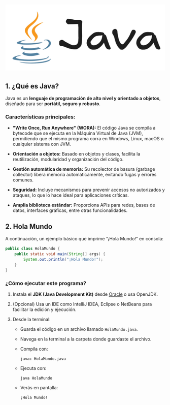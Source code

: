 # ![Java](readme.png)

## **1. ¿Qué es Java?**

Java es un **lenguaje de programación de alto nivel y orientado a objetos**, diseñado para ser **portátil, seguro y robusto**.

### Características principales:

* **"Write Once, Run Anywhere" (WORA):**
  El código Java se compila a bytecode que se ejecuta en la Máquina Virtual de Java (JVM), permitiendo que el mismo programa corra en Windows, Linux, macOS o cualquier sistema con JVM.

* **Orientación a objetos:**
  Basado en objetos y clases, facilita la reutilización, modularidad y organización del código.

* **Gestión automática de memoria:**
  Su recolector de basura (garbage collector) libera memoria automáticamente, evitando fugas y errores comunes.

* **Seguridad:**
  Incluye mecanismos para prevenir accesos no autorizados y ataques, lo que lo hace ideal para aplicaciones críticas.

* **Amplia biblioteca estándar:**
  Proporciona APIs para redes, bases de datos, interfaces gráficas, entre otras funcionalidades.

## **2. Hola Mundo**

A continuación, un ejemplo básico que imprime “¡Hola Mundo!” en consola:

```java
public class HolaMundo {
    public static void main(String[] args) {
        System.out.println("¡Hola Mundo!");
    }
}
```

### ¿Cómo ejecutar este programa?

1. Instala el **JDK (Java Development Kit)** desde [Oracle](https://www.oracle.com/java/technologies/downloads/) o usa OpenJDK.

2. (Opcional) Usa un IDE como IntelliJ IDEA, Eclipse o NetBeans para facilitar la edición y ejecución.

3. Desde la terminal:

   * Guarda el código en un archivo llamado `HolaMundo.java`.

   * Navega en la terminal a la carpeta donde guardaste el archivo.

   * Compila con:

     ```
     javac HolaMundo.java
     ```

   * Ejecuta con:

     ```
     java HolaMundo
     ```

   * Verás en pantalla:

     ```
     ¡Hola Mundo!
     ```
